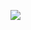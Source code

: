 ![](https://media.githubusercontent.com/media/dyzz/dyzz.github.io/master/images/ProfessionDruidWolf.png)